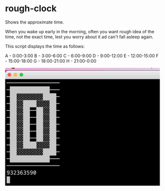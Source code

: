 # rough-clock
Shows the approximate time.

When you wake up early in the morning, often you want  rough idea of the time, not the exact time, lest you worry about it ad can't fall asleep again.

This script displays the time as follows:

A - 0:00-3:00
B - 3:00-6:00
C - 6:00-9:00
D - 9:00-12:00
E - 12:00-15:00
F - 15:00-18:00
G - 18:00-21:00
H - 21:00-0:00

![Screenshot displaying the letter D.](screenshot.png)
